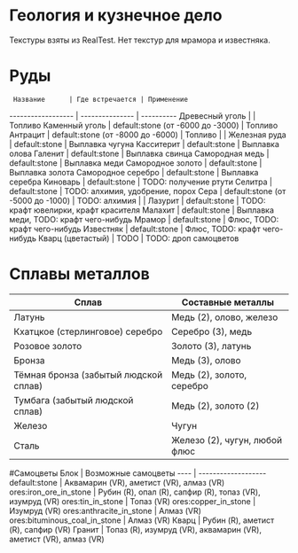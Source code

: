 Геология и кузнечное дело
=========================

Текстуры взяты из RealTest.
Нет текстур для мрамора и известняка.

# Руды
     Название      | Где встречается | Применение 
------------------ | --------------- | ---------- 
Древесный уголь    |                 | Топливо
Каменный уголь     | default:stone (от -6000 до -3000) | Топливо
Антрацит           | default:stone (от -8000 до -6000) | Топливо
                   |                 |
Железная руда      |  default:stone  | Выплавка чугуна
Касситерит         |  default:stone  | Выплавка олова
Галенит            |  default:stone  | Выплавка свинца
Самородная медь    |  default:stone  | Выплавка меди
Самородное золото  |  default:stone  | Выплавка золота
Самородное серебро |  default:stone  | Выплавка серебра
Киноварь           |  default:stone  | TODO: получение ртути
Селитра            |  default:stone  | TODO: алхимия, удобрение, порох
Сера               |  default:stone (от -5000 до -1000)  | TODO: алхимия
                   |                 |
Лазурит            |  default:stone  | TODO: крафт ювелирки, крафт красителя
Малахит            |  default:stone  | Выплавка меди, TODO: крафт чего-нибудь
Мрамор             |  default:stone  | Флюс, TODO: крафт чего-нибудь
Известняк          |  default:stone  | Флюс, TODO: крафт чего-нибудь
Кварц (цветастый)  |  TODO           | TODO: дроп самоцветов     

# Сплавы металлов
Сплав | Составные металлы
----- | -----------------
Латунь | Медь (2), олово, железо
Кхатцкое (стерлинговое) серебро | Серебро (3), медь
Розовое золото | Золото (3), латунь
Бронза | Медь (3), олово
Тёмная бронза (забытый людской сплав) | Медь (2), золото, серебро
Тумбага (забытый людской сплав) | Медь (2), золото (2)
Железо | Чугун
Сталь | Железо (2), чугун, любой флюс

#Самоцветы
Блок | Возможные самоцветы
---- | -------------------
default:stone | Аквамарин (VR), аметист (VR), алмаз (VR)
ores:iron_ore_in_stone | Рубин (R), опал (R), сапфир (R), топаз (VR), изумруд (VR)
ores:tin_in_stone | Топаз (VR)
ores:copper_in_stone | Изумруд (VR)
ores:anthracite_in_stone | Алмаз (VR)
ores:bituminous_coal_in_stone | Алмаз (VR)
Кварц | Рубин (R), аметист (R), сапфир (VR)
Гранит | Топаз (R), изумруд (VR), аквамарин (VR), аметист (VR), алмаз (VR)
